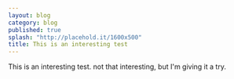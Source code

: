 ```yaml
---
layout: blog
category: blog
published: true
splash: "http://placehold.it/1600x500"
title: This is an interesting test
---
```


This is an interesting test. not that interesting, but I'm giving it a try.